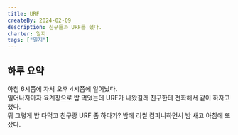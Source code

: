 ```yaml
---
title: URF
createBy: 2024-02-09
description: 친구들과 URF를 했다.
charter: 일지
tags: ["일지"]
---
```


## 하루 요약

아침 6시쯤에 자서 오후 4시쯤에 일어났다.  
일어나자마자 육계장으로 밥 먹었는데 URF가 나왔길래 친구한테 전화해서 같이 하자고 했다.  
뭐 그렇게 밥 다먹고 친구랑 URF 좀 하다가? 밤에 리썰 컴퍼니하면서 밤 새고 아침에 또 잤다.
